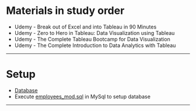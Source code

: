 # Materials in study order
* Udemy - Break out of Excel and into Tableau in 90 Minutes
* Udemy - Zero to Hero in Tableau: Data Visualization using Tableau
* Udemy - The Complete Tableau Bootcamp for Data Visualization
* Udemy - The Complete Introduction to Data Analytics with Tableau

------
# Setup
* [Database](employees_mod_db.pdf)
* Execute [employees_mod.sql](https://github.com/avinashbabudonthu/files/blob/master/employees_mod.sql) in MySql to setup database
------
